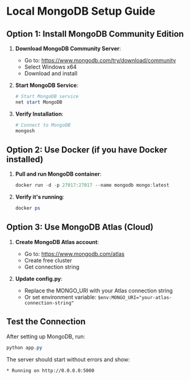 # Local MongoDB Setup Guide

## Option 1: Install MongoDB Community Edition

1. **Download MongoDB Community Server**:
   - Go to: https://www.mongodb.com/try/download/community
   - Select Windows x64
   - Download and install

2. **Start MongoDB Service**:
   ```powershell
   # Start MongoDB service
   net start MongoDB
   ```

3. **Verify Installation**:
   ```powershell
   # Connect to MongoDB
   mongosh
   ```

## Option 2: Use Docker (if you have Docker installed)

1. **Pull and run MongoDB container**:
   ```powershell
   docker run -d -p 27017:27017 --name mongodb mongo:latest
   ```

2. **Verify it's running**:
   ```powershell
   docker ps
   ```

## Option 3: Use MongoDB Atlas (Cloud)

1. **Create MongoDB Atlas account**:
   - Go to: https://www.mongodb.com/atlas
   - Create free cluster
   - Get connection string

2. **Update config.py**:
   - Replace the MONGO_URI with your Atlas connection string
   - Or set environment variable: `$env:MONGO_URI="your-atlas-connection-string"`

## Test the Connection

After setting up MongoDB, run:
```powershell
python app.py
```

The server should start without errors and show:
```
* Running on http://0.0.0.0:5000
```
